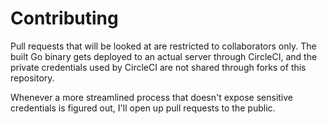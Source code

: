 # Contributing

Pull requests that will be looked at are restricted to collaborators only. The built Go binary gets deployed to an actual server through CircleCI, and the private credentials used by CircleCI are not shared through forks of this repository.

Whenever a more streamlined process that doesn't expose sensitive credentials is figured out, I'll open up pull requests to the public.
